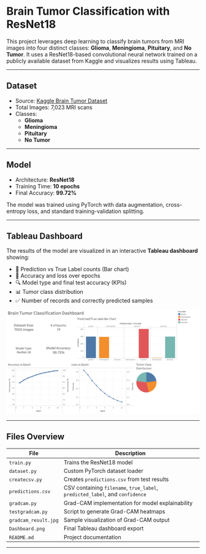 #  Brain Tumor Classification with ResNet18

This project leverages deep learning to classify brain tumors from MRI images into four distinct classes: **Glioma**, **Meningioma**, **Pituitary**, and **No Tumor**. It uses a ResNet18-based convolutional neural network trained on a publicly available dataset from Kaggle and visualizes results using Tableau.

---

##  Dataset

- Source: [Kaggle Brain Tumor Dataset](https://www.kaggle.com/datasets/masoudnickparvar/brain-tumor-mri-dataset)
- Total Images: 7,023 MRI scans
- Classes:
  - **Glioma**
  - **Meningioma**
  - **Pituitary**
  - **No Tumor**

---

##  Model

- Architecture: **ResNet18**
- Training Time: **10 epochs**
- Final Accuracy: **99.72%**

The model was trained using PyTorch with data augmentation, cross-entropy loss, and standard training-validation splitting.

---

##  Tableau Dashboard

The results of the model are visualized in an interactive **Tableau dashboard** showing:

- 📌 Prediction vs True Label counts (Bar chart)
- 🧠 Accuracy and loss over epochs
- 🔍 Model type and final test accuracy (KPIs)
- 📊 Tumor class distribution
- ✅ Number of records and correctly predicted samples

<img src="Dashboard.png" width="800"/>

---

##  Files Overview

| File | Description |
|------|-------------|
| `train.py` | Trains the ResNet18 model |
| `dataset.py` | Custom PyTorch dataset loader |
| `createcsv.py` | Creates `predictions.csv` from test results |
| `predictions.csv` | CSV containing `filename`, `true_label`, `predicted_label`, and `confidence` |
| `gradcam.py` | Grad-CAM implementation for model explainability |
| `testgradcam.py` | Script to generate Grad-CAM heatmaps |
| `gradcam_result.jpg` | Sample visualization of Grad-CAM output |
| `Dashboard.png` | Final Tableau dashboard export |
| `README.md` | Project documentation |

---

